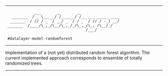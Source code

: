 -------------------------------------------------------------------------------
```
             ___       __       __
   _______  / _ \___ _/ /____ _/ /__ ___ _____ ____
  _______  / // / _ `/ __/ _ `/ / _ `/ // / -_) __/
 _______  /____/\_,_/\__/\_,_/_/\_,_/\_, /\__/_/
                                    /___/

 #datalayer-model-randomforest
```
-------------------------------------------------------------------------------

Implementation of a (not yet) distributed random forest algorithm.
The current implemented approach corresponds to ensemble of totally randomized trees.

-------------------------------------------------------------------------------
